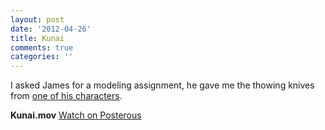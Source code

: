 ```yaml
---
layout: post
date: '2012-04-26'
title: Kunai
comments: true
categories: ''
---
```


<p>I asked James for a modeling assignment, he gave me the thowing knives from <a href="http://www.flickr.com/photos/dedguy/6803483130">one of his characters</a>.<div class='p_embed p_video_embed'>
  <a href="http://ambethia.posterous.com/kunai"><img alt="" src="http://getfile8.posterous.com/getfile/video.posterous.com/temp-2012-04-26/AHtrifcapJqjFleaAxrelhbBtdyrGpkxhpneICxlgdGkCHxuFxJAcBnEplIF/frame_0000.png" /></a>
  <div class='p_embed_description'>
  <strong>Kunai.mov</strong>
  <a href="http://ambethia.posterous.com/kunai">Watch on Posterous</a>
  </div>
  </div>
  </p>